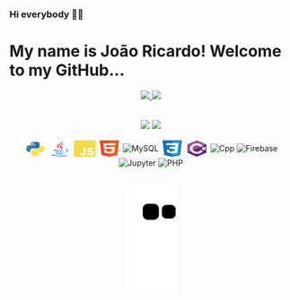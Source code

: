 ### Hi everybody 👋🏼

<h1>My name is João Ricardo! Welcome to my GitHub...</h1>

<div  align="center">
  <a href="https://github.com/JoaoLRicardo">
  <img height="180em" src="https://github-readme-stats.vercel.app/api?username=JoaoLRicardo&show_icons=true&theme=highcontrast&include_all_commits=true&count_private=true" />
  <img height="180em" src="https://github-readme-stats.vercel.app/api/top-langs/?username=JoaoLRicardo&layout=compact&langs_count=16&theme=highcontrast&cache_seconds=7200" />
  
</div>

<div  align="center"> 
    <div style="display: inline_block"><br>
    <br><a href="https://www.instagram.com/jluizricardo/" target="_blank"><img src="https://img.shields.io/badge/-Instagram-%23E4405F?style=for-the-badge&logo=instagram&logoColor=black" target="_blank"></a>
    <a href="https://www.linkedin.com/in/joao-ricardo-92a523171/" target="_blank"><img src="https://img.shields.io/badge/LinkedIn-0077B5?style=for-the-badge&logo=linkedin&logoColor=white" target="_blank"></a>    
</div>

<div  align="center">  
  <div style="display: inline_block"><br>
  <img align="center" alt="Python" height="30" width="40" src="https://raw.githubusercontent.com/devicons/devicon/master/icons/python/python-original.svg">
  <img align="center" alt="Java" height="30" width="40" src="https://raw.githubusercontent.com/devicons/devicon/master/icons/java/java-original.svg">
  <img align="center" alt="Rafa-Js" height="30" width="40" src="https://raw.githubusercontent.com/devicons/devicon/master/icons/javascript/javascript-plain.svg">
  <img align="center" alt="HTML" height="30" width="40" src="https://raw.githubusercontent.com/devicons/devicon/master/icons/html5/html5-original.svg">
  <img align="center" alt="MySQL" height="30" width="40" src="https://cdn.jsdelivr.net/gh/devicons/devicon/icons/mysql/mysql-original.svg">
  <img align="center" alt="CSS" height="30" width="40" src="https://raw.githubusercontent.com/devicons/devicon/master/icons/css3/css3-original.svg">
  <img align="center" alt="Csharp" height="30" width="40" src="https://raw.githubusercontent.com/devicons/devicon/master/icons/csharp/csharp-original.svg">
  <img align="center" alt="Cpp" height="30" width="40" src="https://cdn.jsdelivr.net/gh/devicons/devicon/icons/cplusplus/cplusplus-original.svg"> 
  <img align="center" alt="Firebase" height="30" width="40" src="https://cdn.jsdelivr.net/gh/devicons/devicon/icons/firebase/firebase-plain.svg"> 
  <img align="center" alt="Jupyter" height="30" width="40" src="https://cdn.jsdelivr.net/gh/devicons/devicon/icons/jupyter/jupyter-original.svg">
  <img align="center" alt="PHP" height="30" width="40" src="https://user-images.githubusercontent.com/80539264/192399109-a5e980d3-1619-4dbb-be86-325eb2b9abe1.png"> 
  

</div>

  </br>

  
  ![Snake animation](https://github.com/JoaoLRicardo/JoaoLRicardo/blob/output/github-contribution-grid-snake.svg)

